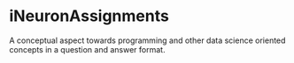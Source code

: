 # iNeuronAssignments
A conceptual aspect towards programming and other data science oriented concepts in a question and answer format. 
